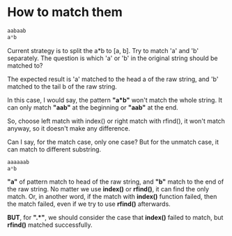 # How to match them

```python
aabaab
a*b
```

Current strategy is to split the a*b to [a, b].
Try to match 'a' and 'b' separately.
The question is which 'a' or 'b' in the original string should be matched to?

The expected result is 'a' matched to the head a of the raw string, and 'b' matched to the tail b of the raw string.

In this case, I would say, the pattern __"a*b"__ won't match the whole string.
It can only match __"aab"__ at the beginning or __"aab"__ at the end.

So, choose left match with index() or right match with rfind(), it won't match anyway, so it doesn't make any difference.

Can I say, for the match case, only one case?
But for the unmatch case, it can match to different substring.

```python
aaaaaab
a*b
```

__"a"__ of pattern match to head of the raw string, and __"b"__ match to the end of the raw string. No matter we use __index()__ or __rfind()__, it can find the only match. Or, in another word, if the match with __index()__ function failed, then the match failed, even if we try to use __rfind()__ afterwards.

__BUT__, for __".*"__, we should consider the case that __index()__ failed to match, but __rfind()__ matched successfully.
